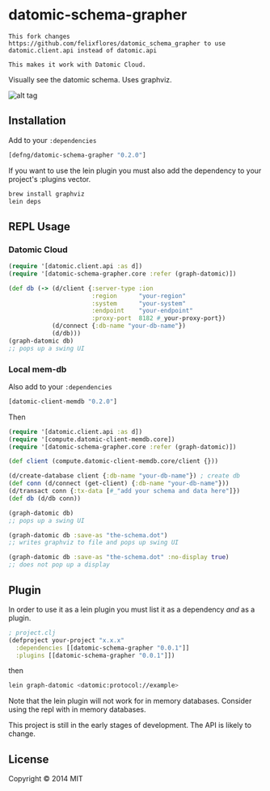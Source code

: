 # datomic-schema-grapher

```
This fork changes https://github.com/felixflores/datomic_schema_grapher to use datomic.client.api instead of datomic.api

This makes it work with Datomic Cloud.
```

Visually see the datomic schema. Uses graphviz.

![alt tag](https://raw.github.com/felixflores/datomic_schema_grapher/master/example/sample.png)

## Installation

Add to your `:dependencies`

```clojure
[defng/datomic-schema-grapher "0.2.0"]
```

If you want to use the lein plugin you must also add the dependency to your project's :plugins vector.

```bash
brew install graphviz
lein deps
```

## REPL Usage

### Datomic Cloud

```clojure
(require '[datomic.client.api :as d])
(require '[datomic-schema-grapher.core :refer (graph-datomic)])

(def db (-> (d/client {:server-type :ion
                       :region      "your-region"
                       :system      "your-system"
                       :endpoint    "your-endpoint"
                       :proxy-port  8182 #_your-proxy-port})
            (d/connect {:db-name "your-db-name"})
            (d/db)))
(graph-datomic db)
;; pops up a swing UI
```

### Local mem-db

Also add to your `:dependencies`

```clojure
[datomic-client-memdb "0.2.0"]
```

Then

```clojure
(require '[datomic.client.api :as d])
(require '[compute.datomic-client-memdb.core])
(require '[datomic-schema-grapher.core :refer (graph-datomic)])

(def client (compute.datomic-client-memdb.core/client {}))

(d/create-database client {:db-name "your-db-name"}) ; create db
(def conn (d/connect (get-client) {:db-name "your-db-name"}))
(d/transact conn {:tx-data [#_"add your schema and data here"]})  
(def db (d/db conn))

(graph-datomic db)
;; pops up a swing UI
```

```clojure
(graph-datomic db :save-as "the-schema.dot")
;; writes graphviz to file and pops up swing UI
```

```clojure
(graph-datomic db :save-as "the-schema.dot" :no-display true)
;; does not pop up a display
```

## Plugin

In order to use it as a lein plugin you must list it as a dependency *and* as a plugin.

```clojure
; project.clj
(defproject your-project "x.x.x"
  :dependencies [[datomic-schema-grapher "0.0.1"]]
  :plugins [[datomic-schema-grapher "0.0.1"]])
```

then

```bash
lein graph-datomic <datomic:protocol://example>
```

Note that the lein plugin will not work for in memory databases.
Consider using the repl with in memory databases.

This project is still in the early stages of development.
The API is likely to change.

## License

Copyright © 2014 MIT

